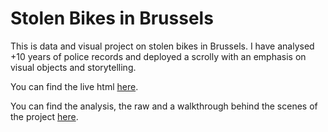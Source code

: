 # Stolen Bikes in Brussels
 
This is data and visual project on stolen bikes in Brussels. I have analysed +10 years of police records and 
deployed a scrolly with an emphasis on visual objects and storytelling.

You can find the live html <a href="https://anaemepe.github.io/bikes-Brussels-project/">here</a>.

You can find the analysis, the raw and a walkthrough behind the scenes of the project <a href="https://github.com/anaemepe/bike-Brussels-process">here</a>.
